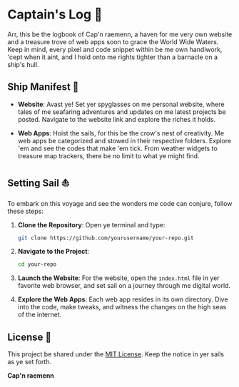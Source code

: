 
# Captain's Log 📜

Arr, this be the logbook of Cap'n raemenn, a haven for me very own website and a treasure trove of web apps soon to grace the World Wide Waters. Keep in mind, every pixel and code snippet within be me own handiwork, 'cept when it aint, and I hold onto me rights tighter than a barnacle on a ship's hull.

## Ship Manifest 🚢

- **Website**: Avast ye! Set yer spyglasses on me personal website, where tales of me seafaring adventures and updates on me latest projects be posted. Navigate to the website link and explore the riches it holds.
  
- **Web Apps**: Hoist the sails, for this be the crow's nest of creativity. Me web apps be categorized and stowed in their respective folders. Explore 'em and see the codes that make 'em tick. From weather widgets to treasure map trackers, there be no limit to what ye might find.

## Setting Sail ⛵

To embark on this voyage and see the wonders me code can conjure, follow these steps:

1. **Clone the Repository**: Open ye terminal and type:
    ```bash
    git clone https://github.com/yourusername/your-repo.git
    ```

2. **Navigate to the Project**:
    ```bash
    cd your-repo
    ```

3. **Launch the Website**:
    For the website, open the `index.html` file in yer favorite web browser, and set sail on a journey through me digital world.

4. **Explore the Web Apps**:
    Each web app resides in its own directory. Dive into the code, make tweaks, and witness the changes on the high seas of the internet.
## License 📝

This project be shared under the [MIT License](LICENSE). Keep the notice in yer sails as ye set forth.


**Cap'n raemenn**  

